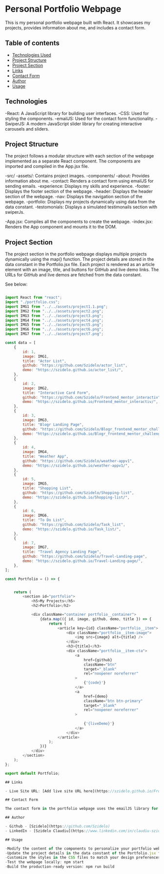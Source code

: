# Personal Portfolio Webpage

This is my personal portfolio webpage built with React. It showcases my projects, provides information about me, and includes a contact form.

## Table of contents

- [Technologies Used](#Technologies)
- [Project Structure](#Project-Structure)
- [Project Section](#Project-Section)
- [Links](#links)
- [Contact Form](#Contact-Form)
- [Author](#author)
- [Usage](#Usage)


## Technologies 

-React: A JavaScript library for building user interfaces.
-CSS: Used for styling the components.
-emailJS: Used for the contact form functionality.
-SwiperJS: A modern JavaScript slider library for creating interactive carousels and sliders.

## Project Structure

The project follows a modular structure with each section of the webpage implemented as a separate React component. The components are imported and compiled in the App.jsx file.

-src/
-assets/: Contains project images.
-components/
 -about: Provides information about me.
 -contact: Renders a contact form using emailJS for sending emails.
 -experience: Displays my skills and experience.
 -footer: Displays the footer section of the webpage.
 -header: Displays the header section of the webpage.
 -nav: Displays the navigation section of the webpage.
 -portfolio: Displays my projects dynamically using data from the data constant.
 -testomonials: Displays a simulated testimonails section with swiperJs.

-App.jsx: Compiles all the components to create the webpage.
-index.jsx: Renders the App component and mounts it to the DOM.

## Project Section

The project section in the portfolio webpage displays multiple projects dynamically using the map() function. The project details are stored in the data constant in the Portfolio.jsx file. Each project is rendered as an article element with an image, title, and buttons for GitHub and live demo links. The URLs for GitHub and live demos are fetched from the data constant.

See below:

```javascript

import React from "react";
import "./portfolio.css";
import IMG1 from "../../assets/project1.1.png";
import IMG2 from "../../assets/project2.png";
import IMG3 from "../../assets/project3.png";
import IMG4 from "../../assets/project4.png";
import IMG5 from "../../assets/project5.png";
import IMG6 from "../../assets/project6.png";
import IMG7 from "../../assets/project7.png";

const data = [
	{
		id: 1,
		image: IMG1,
		title: "Actor List",
		github: "https://github.com/Szidelo/actor_list",
		demo: "https://szidelo.github.io/actor_list/",
	},
	{
		id: 2,
		image: IMG2,
		title: "Interactive Card Form",
		github: "https://github.com/Szidelo/Frontend_mentor_interactiv",
		demo: "https://szidelo.github.io/Frontend_mentor_interactiv/",
	},
	{
		id: 3,
		image: IMG3,
		title: "Blogr Landing Page",
		github: "https://github.com/Szidelo/Blogr_frontend_mentor_challenge",
		demo: "https://szidelo.github.io/Blogr_frontend_mentor_challenge/",
	},
	{
		id: 4,
		image: IMG4,
		title: "Weather App",
		github: "https://github.com/Szidelo/weather-appv1",
		demo: "https://szidelo.github.io/weather-appv1/",
	},
	{
		id: 5,
		image: IMG5,
		title: "Shopping List",
		github: "https://github.com/Szidelo/Shopping-list",
		demo: "https://szidelo.github.io/Shopping-list/",
	},
	{
		id: 6,
		image: IMG6,
		title: "To Do List",
		github: "https://github.com/Szidelo/Task_list",
		demo: "https://szidelo.github.io/Task_list/",
	},
	{
		id: 7,
		image: IMG7,
		title: "Travel Agency Landing Page",
		github: "https://github.com/Szidelo/Travel-Landing-page",
		demo: "https://szidelo.github.io/Travel-Landing-page/",
	},
];

const Portfolio = () => {


	return (
		<section id="portfolio">
			<h5>My Projects</h5>
			<h2>Portfolio</h2>

			<div className="container portfolio__container">
				{data.map(({ id, image, github, demo, title }) => {
					return (
						<article key={id} className="portfolio__item">
							<div className="portfolio__item-image">
								<img src={image} alt={title} />
							</div>
							<h3>{title}</h3>
							<div className="portfolio__item-cta">
								<a
									href={github}
									className="btn"
									target="_blank"
									rel="noopener noreferrer"
								>
									{'{code}'}
								</a>
								<a
									href={demo}
									className="btn btn-primary"
									target="_blank"
									rel="noopener noreferrer"
								>
									
									{'{liveDemo}'}
								</a>
							</div>
						</article>
					);
				})}
			</div>
		</section>
	);
};

export default Portfolio;

## Links

- Live Site URL: [Add live site URL here](https://szidelo.github.io/Frontend_mentor_interactiv/)

## Contact Form

The contact form in the portfolio webpage uses the emailJS library for sending emails. When the form is submitted, it sends the form data to the specified email address using an emailJS template. The form component is implemented in ContactForm.jsx and can be customized by modifying the emailJS configuration.

## Author

- Github - [Szidelo](https://github.com/Szidelo)
- LinkedIn - [Szidelo Claudiu](https://www.linkedin.com/in/claudiu-szidelo-671b1324a/)

## Usage

-Modify the content of the components to personalize your portfolio webpage.
-Update the project details in the data constant of the Portfolio.jsx file.
-Customize the styles in the CSS files to match your design preferences.
-Test the webpage locally: npm start
-Build the production-ready version: npm run build